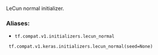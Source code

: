 LeCun normal initializer.
### Aliases:
- `tf.compat.v1.initializers.lecun_normal`

```
 tf.compat.v1.keras.initializers.lecun_normal(seed=None)
```
